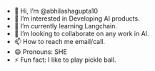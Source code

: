 - 👋 Hi, I’m @abhilashagupta10
- 👀 I’m interested in Developing AI products.
- 🌱 I’m currently learning Langchain.
- 💞️ I’m looking to collaborate on any work in AI.
- 📫 How to reach me email/call.
- 😄 Pronouns: SHE
- ⚡ Fun fact: I like to play pickle ball. 

<!---
abhilashagupta10/abhilashagupta10 is a ✨ special ✨ repository because its `README.md` (this file) appears on your GitHub profile.
You can click the Preview link to take a look at your changes.
--->

